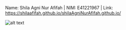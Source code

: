 Name: Shila Agni Nur Afifah |
NIM: E41221967 |
Link: https://shilaafifah.github.io/shilaAgniNurAfifah.github.io/ 

![alt text](https://github.com/shilaafifah/shilaAgniNurAfifah.github.io/blob/main/public/img/shila.jpg?raw=true)